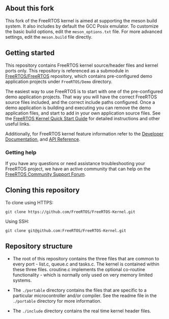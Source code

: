 ## About this fork
This fork of the FreeRTOS kernel is aimed at supporting the meson build system. It also includes by default the GCC Posix emulator. To customize the basic build options, edit the `meson_options.txt` file.  For more advanced settings, edit the `meson.build` file directly.

## Getting started
This repository contains FreeRTOS kernel source/header files and kernel ports only. This repository is referenced as a submodule in [FreeRTOS/FreeRTOS](https://github.com/FreeRTOS/FreeRTOS) repository, which contains pre-configured demo application projects under ```FreeRTOS/Demo``` directory. 

The easiest way to use FreeRTOS is to start with one of the pre-configured demo application projects.  That way you will have the correct FreeRTOS source files included, and the correct include paths configured.  Once a demo application is building and executing you can remove the demo application files, and start to add in your own application source files.  See the [FreeRTOS Kernel Quick Start Guide](https://www.freertos.org/FreeRTOS-quick-start-guide.html) for detailed instructions and other useful links.

Additionally, for FreeRTOS kernel feature information refer to the [Developer Documentation](https://www.freertos.org/features.html), and [API Reference](https://www.freertos.org/a00106.html).

### Getting help
If you have any questions or need assistance troubleshooting your FreeRTOS project, we have an active community that can help on the [FreeRTOS Community Support Forum](https://forums.freertos.org).

## Cloning this repository

To clone using HTTPS:
```
git clone https://github.com/FreeRTOS/FreeRTOS-Kernel.git
```
Using SSH:
```
git clone git@github.com:FreeRTOS/FreeRTOS-Kernel.git
```

## Repository structure
- The root of this repository contains the three files that are common to 
every port - list.c, queue.c and tasks.c.  The kernel is contained within these 
three files.  croutine.c implements the optional co-routine functionality - which
is normally only used on very memory limited systems.

- The ```./portable``` directory contains the files that are specific to a particular microcontroller and/or compiler. 
See the readme file in the ```./portable``` directory for more information.

- The ```./include``` directory contains the real time kernel header files.
